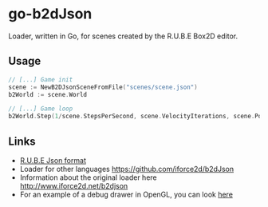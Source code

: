# go-b2dJson
Loader, written in Go, for scenes created by the R.U.B.E Box2D editor.

## Usage

```go
// [...] Game init
scene := NewB2DJsonSceneFromFile("scenes/scene.json")
b2World := scene.World

// [...] Game loop
b2World.Step(1/scene.StepsPerSecond, scene.VelocityIterations, scene.PositionIterations)
```

## Links
* [R.U.B.E Json format](https://www.iforce2d.net/rube/json-structure)
* Loader for other languages https://github.com/iforce2d/b2dJson
* Information about the original loader here http://www.iforce2d.net/b2djson
* For an example of a debug drawer in OpenGL, you can look [here](https://github.com/maxfish/gojira2d/blob/master/pkg/physics/box2d_debug_draw.go)
